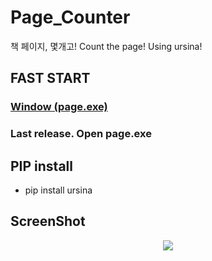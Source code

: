 # Page_Counter
책 페이지, 몇개고! Count the page! Using ursina!

## FAST START

### <tr><td align="center">
### <a href="">Window (page.exe)</a>
### </td><td align="center">Last release. Open page.exe</td></tr>
 
## PIP install

- pip install ursina
 
## ScreenShot

<p align="center">
<img src="https://i.ibb.co/XVbjmHX/image.png"></img>
</p>
